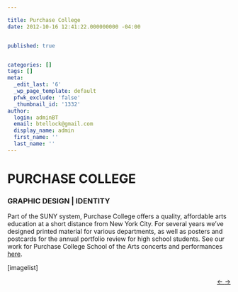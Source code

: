 ```yaml
---

title: Purchase College
date: 2012-10-16 12:41:22.000000000 -04:00


published: true


categories: []
tags: []
meta:
  _edit_last: '6'
  _wp_page_template: default
  pfwk_exclude: 'false'
  _thumbnail_id: '1332'
author:
  login: adminBT
  email: btellock@gmail.com
  display_name: admin
  first_name: ''
  last_name: ''
---
```

<h1>PURCHASE COLLEGE</h1>
<h3>GRAPHIC DESIGN | IDENTITY</h3>
Part of the SUNY system, Purchase College offers a quality, affordable arts education at a short distance from New York City. For several years we’ve designed printed material for various departments, as well as posters and postcards for the annual portfolio review for high school students. See our work for Purchase College School of the Arts concerts and performances <a title="Purchase College School of the Arts" href="/portfolio/purchase-college-school-of-the-arts/">here</a>.


[imagelist]


<p style="text-align: right;"><a href="http://thegraphicsoffice.com/portfolio/the-new-york-historical-society/">← </a><a href="http://thegraphicsoffice.com/portfolio/the-tenement-museum/">→</a>


